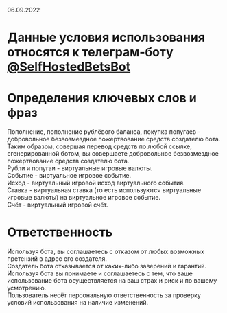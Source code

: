 06.09.2022
# Данные условия использования относятся к телеграм-боту [@SelfHostedBetsBot](https://t.me/SelfHostedBetsBot)
# Определения ключевых слов и фраз

Пополнение, пополнение рублёвого баланса, покупка попугаев - добровольное безвозмездное пожертвование средств создателю бота.\
Таким образом, совершая перевод средств по любой ссылке, сгенерированной ботом, вы совершаете добровольное безвозмездное пожертвование средств создателю бота.\
Рубли и попугаи - виртуальные игровые валюты.\
Событие - виртуальное игровое событие.\
Исход - виртуальный игровой исход виртуального события.\
Ставка - виртуальная ставка (то есть используются виртуальные игровые валюты) на виртуальное игровое событие.\
Счёт - виртуальный игровой счёт.

# Ответственность
Используя бота, вы соглашаетесь с отказом от любых возможных претензий в адрес его создателя.\
Создатель бота отказывается от каких-либо заверений и гарантий.\
Используя бота вы понимаете и соглашаетесь с тем, что ваше использование бота осуществляется на ваш страх и риск и по вашему усмотрению.\
Пользователь несёт персональную ответственность за проверку условий использования на наличие изменений.
